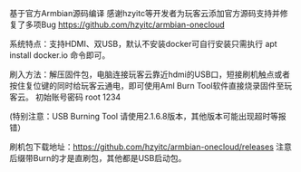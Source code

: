 基于官方Armbian源码编译
感谢hzyitc等开发者为玩客云添加官方源码支持并修复了多项Bug
https://github.com/hzyitc/armbian-onecloud


系统特点：支持HDMI、双USB，默认不安装docker可自行安装只需执行 apt install docker.io 命令即可。

刷入方法：解压固件包，电脑连接玩客云靠近hdmi的USB口，短接刷机触点或者按住复位键的同时给玩客云通电，即可使用Aml Burn Tool软件直接烧录固件至玩客云。
初始账号密码  root   1234

(特别注意：USB Burning Tool 请使用2.1.6.8版本，其他版本可能出现超时等报错）


刷机包下载地址：https://github.com/hzyitc/armbian-onecloud/releases 注意后缀带Burn的才是直刷包，其他都是USB启动包。

